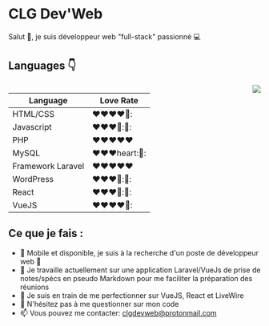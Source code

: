 # CLG Dev'Web

Salut 👋, je suis développeur web "full-stack" passionné :computer:

## Languages :point_down:

<img src="https://www.clg-devweb.fr/img/web_dev_building.svg" align="right">

| Language | Love Rate |
| ------ | ------ |
| HTML/CSS | :heart::heart::heart::heart:🖤: |
| Javascript | :heart::heart::heart:🖤:🖤: |
| PHP | :heart::heart::heart::heart::heart: |
| MySQL | :heart::heart::heart:heart:🖤: |
| Framework Laravel | :heart::heart::heart::heart::heart: |
| WordPress | :heart::heart::heart:🖤:🖤: |
| React | :heart::heart::heart:🖤:🖤: |
| VueJS | :heart::heart::heart::heart:🖤: |

## Ce que je fais :

-  :blue_car: Mobile et disponible, je suis à la recherche d'un poste de développeur web :rocket:
-  :construction: Je travaille actuellement sur une application Laravel/VueJs de prise de notes/spécs en pseudo Markdown pour me faciliter la préparation des réunions 
-  :green_book: Je suis en train de me perfectionner sur VueJS, React et LiveWire
- 💬 N'hésitez pas à me questionner sur mon code
- 📫 Vous pouvez me contacter: clgdevweb@protonmail.com

